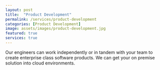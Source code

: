 ```yaml
---
layout: post
title:  "Product Development"
permalink: /services/product-development
categories: [Product Development]
image: assets/images/product-development.jpg
featured: true
services: true
---
```

Our engineers can work independently or in tandem with your team to create enterprise class software products. We can get your on premise solution into cloud environments.